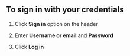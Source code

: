 ## **To sign in with your credentials**

1. Click **Sign in** option on the header

2. Enter  **Username or email** and **Password**

3. Click **Log in**

